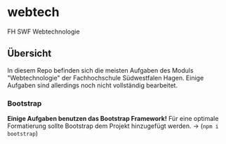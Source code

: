 # webtech
FH SWF Webtechnologie
## Übersicht
In diesem Repo befinden sich die meisten Aufgaben des Moduls "Webtechnologie" der Fachhochschule Südwestfalen Hagen.
Einige Aufgaben sind allerdings noch nicht vollständig bearbeitet.

### Bootstrap
**Einige Aufgaben benutzen das Bootstrap Framework!**
Für eine optimale Formatierung sollte Bootstrap dem Projekt hinzugefügt werden. -> (`npm i bootstrap`) 